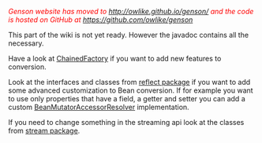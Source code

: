 _<font color='red'>Genson website has moved to <a href='http://owlike.github.io/genson/'>http://owlike.github.io/genson/</a> and the code is hosted on GitHub at <a href='https://github.com/owlike/genson'>https://github.com/owlike/genson</a></font>_

This part of the wiki is not yet ready.
However the javadoc contains all the necessary.

Have a look at [ChainedFactory](http://genson.googlecode.com/git/javadoc/com/owlike/genson/convert/ChainedFactory.html) if you want to add new features to conversion.

Look at the interfaces and classes from [reflect package](http://genson.googlecode.com/git/javadoc/com/owlike/genson/reflect/package-summary.html) if you want to add some advanced customization to Bean conversion.
If for example you want to use only properties that have a field, a getter and setter you can add a custom [BeanMutatorAccessorResolver](http://genson.googlecode.com/git/javadoc/com/owlike/genson/reflect/BeanMutatorAccessorResolver.html) implementation.

If you need to change something in the streaming api look at the classes from [stream package](http://genson.googlecode.com/git/javadoc/com/owlike/genson/stream/package-summary.html).